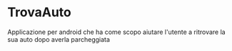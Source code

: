 # TrovaAuto
Applicazione per android che ha come scopo aiutare l'utente a ritrovare la sua auto dopo averla parcheggiata
